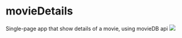 # movieDetails
Single-page app that show details of a movie, using movieDB api
![](heartAnimation.gif)
